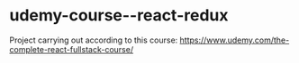 # udemy-course--react-redux
Project carrying out according to this course: https://www.udemy.com/the-complete-react-fullstack-course/
